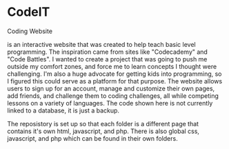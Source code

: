 # CodeIT
Coding Website

<CodeIT/> is an interactive website that was created to help teach basic level programming. The inspiration came from sites like "Codecademy" and "Code Battles". I wanted to create a project that was going to push me outside my comfort zones, and force me to learn concepts I thought were challenging. I'm also a huge advocate for getting kids into programming, so I figured this could serve as a platform for that purpose. The website allows users to sign up for an account, manage and customize their own pages, add friends, and challenge them to coding challenges, all while competing lessons on a variety of languages. The code shown here is not currently linked to a database, it is just a backup. 

The reposistory is set up so that each folder is a different page that contains it's own html, javascript, and php. There is also global css, javascript, and php which can be found in their own folders. 
